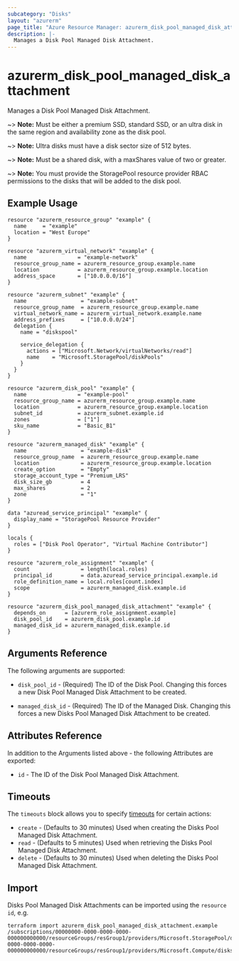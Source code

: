 ```yaml
---
subcategory: "Disks"
layout: "azurerm"
page_title: "Azure Resource Manager: azurerm_disk_pool_managed_disk_attachment"
description: |-
  Manages a Disk Pool Managed Disk Attachment.
---
```


# azurerm_disk_pool_managed_disk_attachment

Manages a Disk Pool Managed Disk Attachment.

~> **Note:** Must be either a premium SSD, standard SSD, or an ultra disk in the same region and availability zone as the disk pool.

~> **Note:** Ultra disks must have a disk sector size of 512 bytes.

~> **Note:** Must be a shared disk, with a maxShares value of two or greater.

~> **Note:** You must provide the StoragePool resource provider RBAC permissions to the disks that will be added to the disk pool.

## Example Usage

```hcl
resource "azurerm_resource_group" "example" {
  name     = "example"
  location = "West Europe"
}

resource "azurerm_virtual_network" "example" {
  name                = "example-network"
  resource_group_name = azurerm_resource_group.example.name
  location            = azurerm_resource_group.example.location
  address_space       = ["10.0.0.0/16"]
}

resource "azurerm_subnet" "example" {
  name                 = "example-subnet"
  resource_group_name  = azurerm_resource_group.example.name
  virtual_network_name = azurerm_virtual_network.example.name
  address_prefixes     = ["10.0.0.0/24"]
  delegation {
    name = "diskspool"

    service_delegation {
      actions = ["Microsoft.Network/virtualNetworks/read"]
      name    = "Microsoft.StoragePool/diskPools"
    }
  }
}

resource "azurerm_disk_pool" "example" {
  name                = "example-pool"
  resource_group_name = azurerm_resource_group.example.name
  location            = azurerm_resource_group.example.location
  subnet_id           = azurerm_subnet.example.id
  zones               = ["1"]
  sku_name            = "Basic_B1"
}

resource "azurerm_managed_disk" "example" {
  name                 = "example-disk"
  resource_group_name  = azurerm_resource_group.example.name
  location             = azurerm_resource_group.example.location
  create_option        = "Empty"
  storage_account_type = "Premium_LRS"
  disk_size_gb         = 4
  max_shares           = 2
  zone                 = "1"
}

data "azuread_service_principal" "example" {
  display_name = "StoragePool Resource Provider"
}

locals {
  roles = ["Disk Pool Operator", "Virtual Machine Contributor"]
}

resource "azurerm_role_assignment" "example" {
  count                = length(local.roles)
  principal_id         = data.azuread_service_principal.example.id
  role_definition_name = local.roles[count.index]
  scope                = azurerm_managed_disk.example.id
}

resource "azurerm_disk_pool_managed_disk_attachment" "example" {
  depends_on      = [azurerm_role_assignment.example]
  disk_pool_id    = azurerm_disk_pool.example.id
  managed_disk_id = azurerm_managed_disk.example.id
}
```

## Arguments Reference

The following arguments are supported:

* `disk_pool_id` - (Required) The ID of the Disk Pool. Changing this forces a new Disk Pool Managed Disk Attachment to be created.

* `managed_disk_id` - (Required) The ID of the Managed Disk. Changing this forces a new Disks Pool Managed Disk Attachment to be created.

## Attributes Reference

In addition to the Arguments listed above - the following Attributes are exported: 

* `id` - The ID of the Disk Pool Managed Disk Attachment.

## Timeouts

The `timeouts` block allows you to specify [timeouts](https://www.terraform.io/docs/configuration/resources.html#timeouts) for certain actions:

* `create` - (Defaults to 30 minutes) Used when creating the Disks Pool Managed Disk Attachment.
* `read` - (Defaults to 5 minutes) Used when retrieving the Disks Pool Managed Disk Attachment.
* `delete` - (Defaults to 30 minutes) Used when deleting the Disks Pool Managed Disk Attachment.

## Import

Disks Pool Managed Disk Attachments can be imported using the `resource id`, e.g.

```shell
terraform import azurerm_disk_pool_managed_disk_attachment.example /subscriptions/00000000-0000-0000-0000-000000000000/resourceGroups/resGroup1/providers/Microsoft.StoragePool/diskPools/storagePool1/managedDisks|/subscriptions/00000000-0000-0000-0000-000000000000/resourceGroups/resGroup1/providers/Microsoft.Compute/disks/disk1
```
